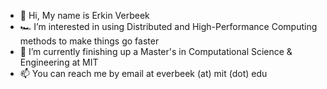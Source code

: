 - 👋 Hi, My name is Erkin Verbeek
- 🏎️ I’m interested in using Distributed and High-Performance Computing methods to make things go faster
- 🌱 I’m currently finishing up a Master's in Computational Science & Engineering at MIT
- 📫 You can reach me by email at everbeek (at) mit (dot) edu
<!---- 💞️ I’m looking to collaborate on ...--->

<!---
Everbeek17/Everbeek17 is a ✨ special ✨ repository because its `README.md` (this file) appears on your GitHub profile.
You can click the Preview link to take a look at your changes.
--->
